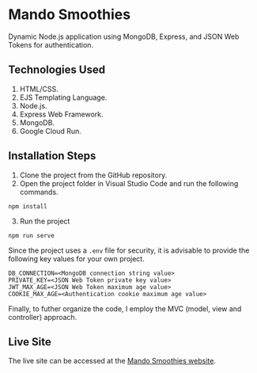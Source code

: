 # Mando Smoothies

Dynamic Node.js application using MongoDB, Express, and JSON Web Tokens for authentication.

## Technologies Used

1. HTML/CSS.
1. EJS Templating Language.
1. Node.js.
1. Express Web Framework.
1. MongoDB.
1. Google Cloud Run.

## Installation Steps

1. Clone the project from the GitHub repository.
2. Open the project folder in Visual Studio Code and run the following commands.

```
npm install
```

3. Run the project

```
npm run serve
```

Since the project uses a `.env` file for security, it is advisable to provide the following key values for your own project.

```
DB_CONNECTION=<MongoDB connection string value>
PRIVATE_KEY=<JSON Web Token private key value>
JWT_MAX_AGE=<JSON Web Token maximum age value>
COOKIE_MAX_AGE=<Authentication cookie maximum age value>
```

Finally, to futher organize the code, I employ the MVC (model, view and controller) approach.

## Live Site

The live site can be accessed at the [Mando Smoothies website][website].

[website]: https://real-mando-smoothies.s3.co.ke/
